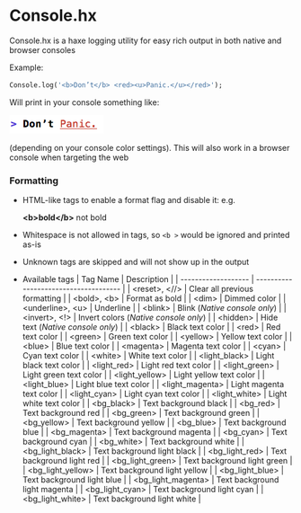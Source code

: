 # Console.hx

Console.hx is a haxe logging utility for easy rich output in both native and browser consoles

Example:
````haxe
Console.log('<b>Don’t</b> <red><u>Panic.</u></red>');
````
Will print in your console something like:

![don't-panic](images/don't-panic.png)

(depending on your console color settings). This will also work in a browser console when targeting the web

### Formatting

- HTML-like tags to enable a format flag and disable it: e.g. 

  **\<b>bold\</b>** not bold
- Whitespace is not allowed in tags, so `<b >` would be ignored and printed as-is
- Unknown tags are skipped and will not show up in the output
- Available tags
| Tag Name            | Description                           |
| ------------------- | ------------------------------------- |
| \<reset>, \<//>     | Clear all previous formatting         |
| \<bold>, \<b>       | Format as bold                        |
| \<dim>              | Dimmed color                          |
| \<underline>, \<u>  | Underline                             |
| \<blink>            | Blink (*Native console only*)         |
| \<invert>, \<!>     | Invert colors (*Native console only*) |
| \<hidden>           | Hide text (*Native console only*)     |
| \<black>            | Black text color                      |
| \<red>              | Red text color                        |
| \<green>            | Green text color                      |
| \<yellow>           | Yellow text color                     |
| \<blue>             | Blue text color                       |
| \<magenta>          | Magenta text color                    |
| \<cyan>             | Cyan text color                       |
| \<white>            | White text color                      |
| \<light_black>      | Light black text color                |
| \<light_red>        | Light red text color                  |
| \<light_green>      | Light green text color                |
| \<light_yellow>     | Light yellow text color               |
| \<light_blue>       | Light blue text color                 |
| \<light_magenta>    | Light magenta text color              |
| \<light_cyan>       | Light cyan text color                 |
| \<light_white>      | Light white text color                |
| \<bg_black>         | Text background black                 |
| \<bg_red>           | Text background red                   |
| \<bg_green>         | Text background green                 |
| \<bg_yellow>        | Text background yellow                |
| \<bg_blue>          | Text background blue                  |
| \<bg_magenta>       | Text background magenta               |
| \<bg_cyan>          | Text background cyan                  |
| \<bg_white>         | Text background white                 |
| \<bg_light_black>   | Text background light black           |
| \<bg_light_red>     | Text background light red             |
| \<bg_light_green>   | Text background light green           |
| \<bg_light_yellow>  | Text background light yellow          |
| \<bg_light_blue>    | Text background light blue            |
| \<bg_light_magenta> | Text background light magenta         |
| \<bg_light_cyan>    | Text background light cyan            |
| \<bg_light_white>   | Text background light white           |